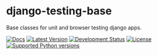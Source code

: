 django-testing-base
===================

Base classes for unit and browser testing django apps.

[![Docs](https://readthedocs.org/projects/django-testing-base/badge/?version=latest)](http://django-testing-base.readthedocs.org/en/latest/)
[![Latest Version](https://pypip.in/version/django-testing-base/badge.svg?text=version)](https://pypi.python.org/pypi/django-testing-base/)
[![Development Status](https://pypip.in/status/django-testing-base/badge.svg)](https://pypi.python.org/pypi/django-testing-base/)
[![License](https://pypip.in/license/django-testing-base/badge.svg)](https://pypi.python.org/pypi/django-testing-base/)
[![Supported Python versions](https://pypip.in/py_versions/django-testing-base/badge.svg)](https://pypi.python.org/pypi/django-testing-base/)
